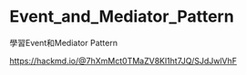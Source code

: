 # Event_and_Mediator_Pattern
學習Event和Mediator Pattern


https://hackmd.io/@7hXmMct0TMaZV8Kl1ht7JQ/SJdJwlVhF
